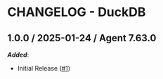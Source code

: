 # CHANGELOG - DuckDB

<!-- towncrier release notes start -->

## 1.0.0 / 2025-01-24 / Agent 7.63.0

***Added***:

* Initial Release ([#1](https://github.com/DataDog/integrations-core/pull/1))
